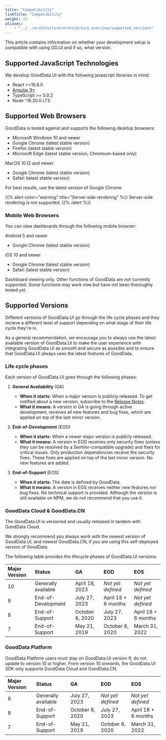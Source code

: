 ```yaml
---
title: "Compatibility"
linkTitle: "Compatibility"
weight: 15
aliases:
    - "../../architecture/architecture_overview/supported_versions"
---
```


This article contains information on whether your development setup is compatible with using GD.UI and if so, what version.

## Supported JavaScript Technologies

We develop GoodData.UI with the following javascript libraries in mind:

-   React >=16.8.0
-   [Angular 9+](../../supported_frameworks/angular/)
-   TypeScript >= 5.0.2
-   Node ^16.20.0 LTS

## Supported Web Browsers

GoodData is tested against and supports the following desktop browsers:

-   Microsoft Windows 10 and newer
-   Google Chrome (latest stable version)
-   Firefox (latest stable version)
-   Microsoft Edge (latest stable version; Chromium-based only)

MacOS 10.12 and newer

-   Google Chrome (latest stable version)
-   Safari (latest stable version)

For best results, use the latest version of Google Chrome.

{{% alert color="warning" title="Server-side rendering" %}}
Server-side rendering is not supported.
{{% /alert %}}

### Mobile Web Browsers

You can view dashboards through the following mobile browser:

Android 5 and newer

-   Google Chrome (latest stable version)

iOS 10 and newer

-   Google Chrome (latest stable version)
-   Safari (latest stable version)

Dashboard viewing only. Other functions of GoodData are not currently supported. Some functions may work now but have not been thoroughly tested yet.

## Supported Versions

Different versions of GoodData.UI go through the life cycle phases and they recieve a different level of support depending on what stage of their life cycle they're in.

As a general recommendation, we encourage you to always use the latest available version of GoodData.UI to make the user experience with integrating GoodData.UI as smooth and secure as possible and to ensure that GoodData.UI always uses the latest features of GoodData.

### Life cycle phases

Each version of GoodData.UI goes through the following phases:

1. **General Availability** (GA)
    * **When it starts:** When a major version is publicly released. To get notified about a new version, subscribe to the [Release Notes](https://support.gooddata.com/hc/en-us/sections/203564877).
    * **What it means:** A version in GA is going through active development, receives all new features and bug fixes, which are applied on top of the last minor version.

2. **End-of-Development** (EOD)
    * **When it starts:** When a newer major version is publicly released.
    * **What it means:** A version in EOD receives only security fixes (unless they can be resolved by a SemVer-compatible upgrade) and fixes for critical issues. Only production dependencies receive the security fixes. These fixes are applied on top of the last minor version. No new features are added.

3. **End-of-Support** (EOS)
    * **When it starts:** The date is defined by GoodData.
    * **What it means:** A version in EOS receives neither new features nor bug fixes. No technical support is provided. Although the version is still available on NPM, we do not recommend that you use it.

### GoodData Cloud & GoodData.CN

The GoodData.UI is versioned and usually released in tandem with GoodData Cloud.

We strongly recommend you always work with the newest version of GoodData.UI, and newest GoodData.CN, if you are using this self-deployed version of GoodData.

The following table provides the lifecycle phases of GoodData.UI versions:

| Major Version | Status              | GA              | EOD               | EOS               |
| :------------ | :------------------ | :-------------- | :---------------- | :---------------- |
| 10            | Generally available | April 18, 2023   | _Not yet defined_ | _Not yet defined_ |
| 9             | End-of-Development | July 27, 2023   | April 18 + 6 months | _Not yet defined_ |
| 8             | End-of-Support      | October 8, 2020 | July 27, 2023     | April 18 + 6 months |
| 7             | End-of-Support      | May 21, 2019    | October 8, 2020   | March 31, 2022    |

### GoodData Platform

GoodData Platform users must stay on GoodData.UI version 9, do not update to version 10 or higher. From version 10 onwards, the GoodData.UI SDK only supports GoodData Cloud and GoodData.CN.

| Major Version | Status              | GA              | EOD               | EOS               |
| :------------ | :------------------ | :-------------- | :---------------- | :---------------- |
| 9             | Generally available | July 27, 2023   | _Not yet defined_ | _Not yet defined_ |
| 8             | End-of-Support      | October 8, 2020 | July 27, 2023     | April 18 + 6 months |
| 7             | End-of-Support      | May 21, 2019    | October 8, 2020   | March 31, 2022    |
